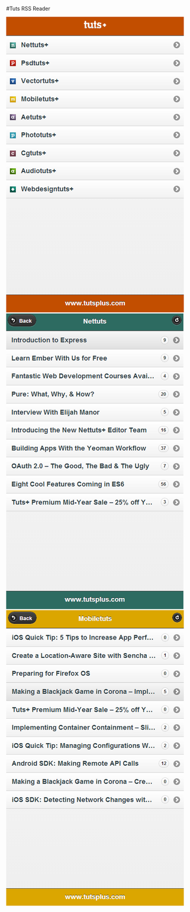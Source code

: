 #Tuts RSS Reader

<img src="img/screen_1.png">
<img src="img/screen_2.png">
<img src="img/screen_3.png">